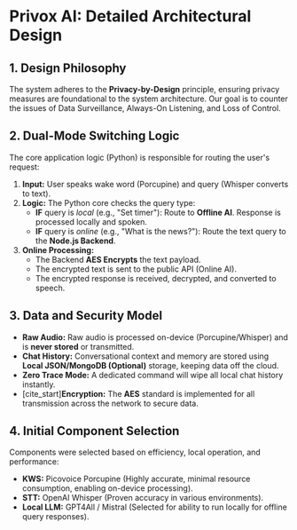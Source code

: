 # Privox AI: Detailed Architectural Design 

## 1. Design Philosophy

The system adheres to the **Privacy-by-Design** principle, ensuring privacy measures are foundational to the system architecture. Our goal is to counter the issues of Data Surveillance, Always-On Listening, and Loss of Control.

## 2. Dual-Mode Switching Logic

The core application logic (Python) is responsible for routing the user's request:

1.  **Input:** User speaks wake word (Porcupine) and query (Whisper converts to text).
2.  **Logic:** The Python core checks the query type:
    * **IF** query is *local* (e.g., "Set timer"): Route to **Offline AI**. Response is processed locally and spoken.
    * **IF** query is *online* (e.g., "What is the news?"): Route the text query to the **Node.js Backend**.
3.  **Online Processing:**
    * The Backend **AES Encrypts** the text payload.
    * The encrypted text is sent to the public API (Online AI).
    * The encrypted response is received, decrypted, and converted to speech.

## 3. Data and Security Model

* **Raw Audio:** Raw audio is processed on-device (Porcupine/Whisper) and is **never stored** or transmitted.
* **Chat History:** Conversational context and memory are stored using **Local JSON/MongoDB (Optional)** storage, keeping data off the cloud.
* **Zero Trace Mode:** A dedicated command will wipe all local chat history instantly.
* [cite_start]**Encryption:** The **AES** standard is implemented for all transmission across the network to secure data.

## 4. Initial Component Selection

Components were selected based on efficiency, local operation, and performance:

* **KWS:** Picovoice Porcupine (Highly accurate, minimal resource consumption, enabling on-device processing).
* **STT:** OpenAI Whisper (Proven accuracy in various environments).
* **Local LLM:** GPT4All / Mistral (Selected for ability to run locally for offline query responses).
